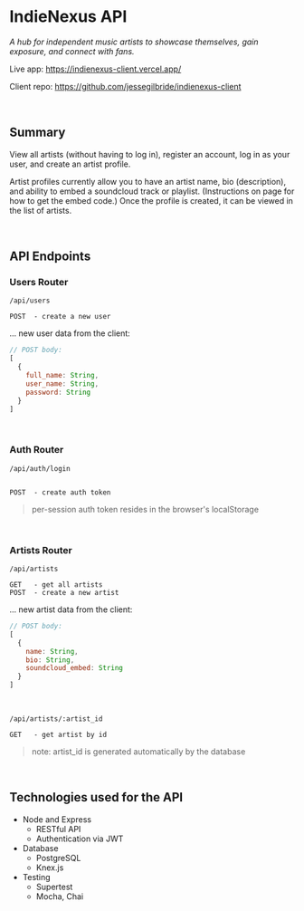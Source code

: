 # IndieNexus API

_A hub for independent music artists to showcase themselves, gain exposure, and connect with fans._

Live app: https://indienexus-client.vercel.app/

Client repo: https://github.com/jessegilbride/indienexus-client

&nbsp;

## Summary
View all artists (without having to log in), register an account, log in as your user, and create an artist profile.

Artist profiles currently allow you to have an artist name, bio (description), and ability to embed a soundcloud track or playlist. (Instructions on page for how to get the embed code.) Once the profile is created, it can be viewed in the list of artists.

&nbsp;

## API Endpoints

### Users Router

`/api/users`
```
POST  - create a new user
```
... new user data from the client:
```js
// POST body:
[
  {
    full_name: String,
    user_name: String,
    password: String
  }
]
```

&nbsp;

### Auth Router

`/api/auth/login`
```

POST  - create auth token
```
> per-session auth token resides in the browser's localStorage

&nbsp;

### Artists Router
`/api/artists`
```
GET   - get all artists
POST  - create a new artist
```

... new artist data from the client:
```js
// POST body:
[
  {
    name: String,
    bio: String,
    soundcloud_embed: String                      
  }
]
```

&nbsp;

`/api/artists/:artist_id`
```
GET   - get artist by id
```
> note: artist_id is generated automatically by the database
<!-- PATCH  - update an artist by id -->
<!-- DELETE  - remove an artist by id -->

&nbsp;

<!-- ```
/api/artists/tags/:tags_list

GET   - get all artists by tags within tag_list
```

&nbsp;

```
/api/artists/search/

GET   - get all artists by search term
```

&nbsp; -->

## Technologies used for the API

* Node and Express 
  - RESTful API 
  - Authentication via JWT 
* Database 
  - PostgreSQL
  - Knex.js
* Testing 
  - Supertest
  - Mocha, Chai

&nbsp;